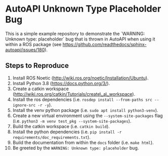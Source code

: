 # AutoAPI Unknown Type Placeholder Bug

This is a simple example repository to demonstrate the \`WARNING: Unknown type: placeholder\` bug that is thrown in
AutoAPI when using it within a ROS package (see https://github.com/readthedocs/sphinx-autoapi/issues/180).

## Steps to Reproduce

1.  Install ROS Noetic (http://wiki.ros.org/noetic/Installation/Ubuntu).
2.  Install Python 3.8 (https://docs.python.org/3/).
3.  Create a catkin workspace (http://wiki.ros.org/catkin/Tutorials/create\_a\_workspace).
4.  Install the ros dependencies (i.e. `rosdep install --from-paths src --ignore-src -r -y`).
5.  Install the venv python package (i.e. `sudo apt install python3-venv`).
6.  Create a new virtual environment using the `--system-site-packages` flag (i.e. `python3 -m venv test_pkg --system-site-packages`).
7.  Build the catkin workspace (i.e. `catkin build`).
8.  Install the python dependencies (i.e. `pip install -r requirements/doc_requirements.txt`).
9.  Build the documentation from within the `docs` folder (i.e. `make html`).
10. Be greeted by the `WARNING: Unknown type: placeholder` bug.
